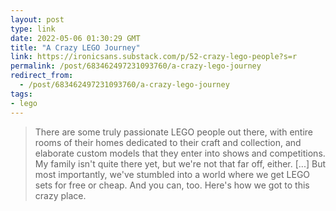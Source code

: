 ```yaml
---
layout: post
type: link
date: 2022-05-06 01:30:29 GMT
title: "A Crazy LEGO Journey"
link: https://ironicsans.substack.com/p/52-crazy-lego-people?s=r
permalink: /post/683462497231093760/a-crazy-lego-journey
redirect_from: 
  - /post/683462497231093760/a-crazy-lego-journey
tags:
- lego
---
```

<blockquote>There are some truly passionate LEGO people out there, with entire rooms of their homes dedicated to their craft and collection, and elaborate custom models that they enter into shows and competitions. My family isn't quite there yet, but we're not that far off, either. [...] But most importantly, we've stumbled into a world where we get LEGO sets for free or cheap. And you can, too. Here's how we got to this crazy place.</blockquote>